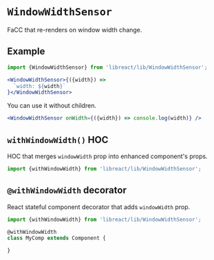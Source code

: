 # `WindowWidthSensor`

FaCC that re-renders on window width change.

## Example

```jsx
import {WindowWidthSensor} from 'libreact/lib/WindowWidthSensor';

<WindowWidthSensor>{({width}) =>
  `width: ${width}`
}</WindowWidthSensor>
```

You can use it without children.

```jsx
<WindowWidthSensor onWidth={({width}) => console.log(width)} />
```

## `withWindowWidth()` HOC

HOC that merges `windowWidth` prop into enhanced component's props.

```jsx
import {withWindowWidth} from 'libreact/lib/WindowWidthSensor';
```


## `@withWindowWidth` decorator

React stateful component decorator that adds `windowWidth` prop.

```js
import {withWindowWidth} from 'libreact/lib/WindowWidthSensor';

@withWindowWidth
class MyComp extends Component {

}
```
